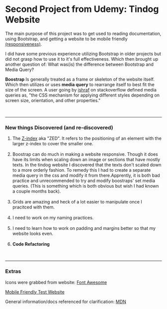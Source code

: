 # Second Project from Udemy: Tindog Website

<p>The main purpose of this project was to get used to reading documentation, using Bootstrap, and getting a website to be mobile friendly <a href="https://developers.google.com/search/mobile-sites/">(responsiveness)</a>.</p>
<p>I did have some previous experience utilizing Bootstrap in older projects but did not grasp how to use it to it's full effectiveness. Which then brought up another question of: What was(is) the difference between Bootstrap and Media Query?</p>
<p><b>Boostrap</b> Is generally treated as a frame or skeleton of the website itself. Which then utilizes or uses <b>media query</b> to rearrange itself to best fit the size of the screen. A user going by <a href="https://stackoverflow.com/questions/33804977/whats-the-difference-between-media-queries-and-bootstrap">ishraf</a> on stackoverflow defined media queries as, "the CSS mechanism for applying different styles depending on screen size, orientation, and other properties." </p>
<br>
<hr>
<h3>New things Discovered (and re-discovered)</h3>
<ol>
  <li>The <a href="https://developer.mozilla.org/en-US/docs/Web/CSS/z-index">Z-index</a> aka "ZED". It refers to the positioning of an element with the larger z-index to cover the smaller one.</li>
  <br>
<li>Boostrap can do much in making a website responsive. Though it does have its limits when scaling down an image or sections that have mostly texts. In the tindog website I discovered that the texts don't scaled down to a more orderly fashion. To remedy this I had to create a separate media query in the css and modify it from there.Apprently, it is both bad practice and unrecommended to try and modify boostraps' set media queries. (This is something which is both obvious but wish I had known a couple months back). </li>
  <br>
  <li>Grids are amazing and heck of a lot easier to manipulate once I pracitced with them.</li>
  <br>
  <li>I need to work on my naming practices.</li>
  <br>
  <li>I need to learn how to work on padding and margins better so that my website looks even.</li>
  <br>
  <li><b>Code Refactoring</b></li>
 </ol>
 
 <br>
 <hr>
 <h3>Extras</h3>
 <p>Icons were grabbed from website: <a href="https://fontawesome.com/?from=io">Font Awesome</a></p>
 <p><a href="https://search.google.com/test/mobile-friendly">Mobile Friendly Test Website</a></p>
 <p>General information/docs referenced for clarification: <a href="https://developer.mozilla.org/en-US/">MDN</a></p>
